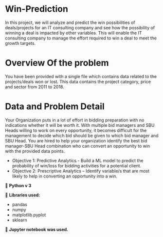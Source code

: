# Win-Prediction
In this project, we will analyze and predict the win possibilities of deals/projects for an IT consulting company and see how the possibility of winning a deal is impacted by other variables. This will enable the IT consulting company to manage the effort required to win a deal to meet the growth targets.

# Overview Of the problem
You have been provided with a single file which contains data related to the projects/deals won or lost. This data contains the project category, price and sector from 2011 to 2018.
# Data and Problem Detail
Your Organization puts in a lot of effort in bidding preparation with no indications whether it will be worth it. With multiple bid managers and SBU Heads willing to work on every opportunity, it becomes difficult for the management to decide which bid should be given to which bid manager and SBU Head. You are hired to help your organization identify the best bid manager-SBU Head combination who can convert an opportunity to win with the provided data points.
* Objective 1: Predictive Analytics - Build a ML model to predict the probability of win/loss for bidding activities for a potential client.
* Objective 2: Prescriptive Analytics – Identify variable/s that are most likely to help in converting an opportunity into a win.

📌 <b>Python v 3</b>

📌 <b>Libraries used:</b>

* pandas<br/>
* numpy<br/>
* matplotlib.pyplot<br/>
* sklearn<br/>

📌 <b>Jupyter notebook was used.</b>
